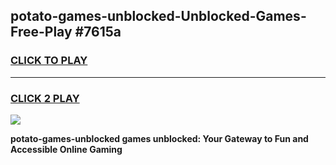 
## potato-games-unblocked-Unblocked-Games-Free-Play #7615a
<h3>
<a href="https://us.freeplayer.one?title=potato-games-unblocked&ref=9M">CLICK TO PLAY</a></h3>
<hr>

<h3>
<a href="https://us.freeplayer.one?title=potato-games-unblocked&ref=9M">CLICK 2 PLAY</a>
  
</h3>

<a href="https://us.freeplayer.one?title=potato-games-unblocked&ref=9M"><img src="https://clearcache.store/games.png"></a>


**potato-games-unblocked games unblocked: Your Gateway to Fun and Accessible Online Gaming**
